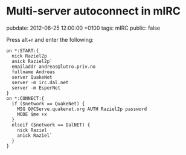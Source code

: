 # Multi-server autoconnect in mIRC
pubdate: 2012-06-25 12:00:00 +0100
tags: mIRC
public: false

Press alt+r and enter the following:

    on *:START:{
      nick Raziel2p
      anick Raziel2p`
      emailaddr andreas@lutro.priv.no
      fullname Andreas
      server QuakeNet
      server -m irc.dal.net
      server -m EsperNet
    }
    on *:CONNECT:{
      if ($network == QuakeNet) {
        MSG Q@CServe.quakenet.org AUTH Raziel2p password
        MODE $me +x
      }
      elseif ($network == DalNET) {
        nick Raziel
        anick Raziel`
      }
    }